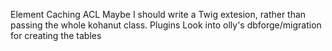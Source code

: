 Element Caching
ACL
Maybe I should write a Twig extesion, rather than passing the whole kohanut class.
Plugins
Look into olly's dbforge/migration for creating the tables